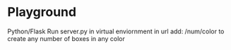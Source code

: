 # Playground
Python/Flask
Run server.py in virtual enviornment
in url add: /num/color to create any number of boxes in any color
